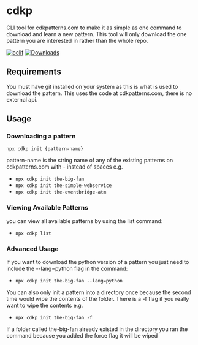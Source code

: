 cdkp
====

CLI tool for cdkpatterns.com to make it as simple as one command to download and learn a new pattern. This tool will only download the one pattern you are interested in rather than the whole repo.

[![oclif](https://img.shields.io/badge/cli-oclif-brightgreen.svg)](https://oclif.io)
[![Downloads](https://img.shields.io/npm/dt/cdkp)](https://npmjs.org/package/cdkp)


## Requirements

You must have git installed on your system as this is what is used to download the pattern. This uses the code at cdkpatterns.com, there is no external api.

## Usage

### Downloading a pattern

`npx cdkp init {pattern-name}`

pattern-name is the string name of any of the existing patterns on cdkpatterns.com with - instead of spaces e.g.

* `npx cdkp init the-big-fan`
* `npx cdkp init the-simple-webservice`
* `npx cdkp init the-eventbridge-atm`

### Viewing Available Patterns

you can view all available patterns by using the list command:

* `npx cdkp list`

### Advanced Usage

If you want to download the python version of a pattern you just need to include the --lang=python flag in the command:

* `npx cdkp init the-big-fan --lang=python`

You can also only init a pattern into a directory once because the second time would wipe the contents of the folder. There is a -f flag if you really want to wipe the contents e.g.

* `npx cdkp init the-big-fan -f`

If a folder called the-big-fan already existed in the directory you ran the command because you added the force flag it will be wiped
